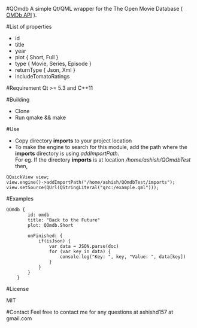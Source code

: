 #QOmdb
A simple Qt/QML wrapper for the The Open Movie Database ( [OMDb API](http://www.omdbapi.com) ). 

#List of properties
* id
* title
* year
* plot { Short, Full }
* type { Movie, Series, Episode }
* returnType { Json, Xml }
* includeTomatoRatings

#Requirement
Qt >= 5.3 and C++11

#Building
* Clone
* Run qmake && make

#Use
* Copy directory **imports** to your project location  
* To make the engine to search for this module, add the path where the **imports** directory is using *addImportPath*.  
For eg. If the directory **imports** is at location */home/ashish/QOmdbTest* then, 
```
QQuickView view;
view.engine()->addImportPath("/home/ashish/QOmdbTest/imports");
view.setSource(QUrl(QStringLiteral("qrc:/example.qml")));
```

#Examples
```
QOmdb {
        id: omdb
        title: "Back to the Future"
        plot: QOmdb.Short

        onFinished: {
            if(isJson) {
                var data = JSON.parse(doc)
                for (var key in data) {
                    console.log("Key: ", key, "Value: ", data[key])
                }
            }
        }
    }
```

#License

MIT

#Contact
Feel free to contact me for any questions at ashishd157 at gmail.com

